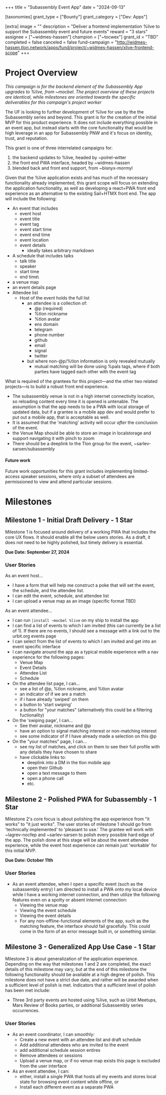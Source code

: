 +++
title = "Subassembly Event App"
date = "2024-09-13"

[taxonomies]
grant_type = ["Bounty"]
grant_category = ["Dev: Apps"]

[extra]
image = ""
description = "Deliver a frontend implementation %live to support the Subassembly event and future events"
reward = "3 stars"
assignee = ["~widmes-hassen"]
champion = ["~tocwex"]
grant_id = "TBD"
completed = false
canceled = false
fund-campaign = "http://widmes-hassen.tlon.network/apps/fund/project/~widmes-hassen/xlive-frontend-scope"
+++

# Project Overview
*This campaign is for the backend element of the Subassembly App upgrades to %live, from ~mocbel. The project overview of these projects are identical, while milestones are oriented towards the specific deliverables for this campaign's project worker*

The UF is looking to further development of %live for use by the the Subassembly series and beyond. This grant is for the creation of the initial MVP for this product experience. It does not include everything possible in an event app, but instead starts with the core functionality that would be high leverage in an app for Subassembly PNW and it's focus on identity, trust, and reputation.

This grant is one of three interrelated campaigns for:
1. the backend updates to %live, headed by ~polrel-witter
2. the front end PWA interface, headed by ~widmes-hassen
3. blended back and front end support, from ~bisnyx-mormyl

Given that the %live application exists and has much of the necessary functionality already implemented, this grant scope will focus on extending the application functionality, as well as developing a react+PWA front end experience as an alternative to the existing Sail+HTMX front end. The app will include the following:
- An event that includes
	- event host
	- event title
	- event tag
	- event start time
	- event end time
	- event location
	- event details
		- ideally takes arbitrary markdown
- A schedule that includes talks
	- talk title
	- speaker
	- start time
	- end time\
- a venue map
- an event details page
- Attendee list
	- Host of the event holds the full list
		- an attendee is a collection of:
			- @p (required)
			- %tlon nickname
			- %tlon avatar
			- ens domain
			- telegram
			- phone number
			- github
			- email
			- signal
			- twitter
		- but where non-@p/%tlon information is only revealed mutually
			- mutual matching will be done using %pals tags, where if both parties have tagged each other with the event tag


What is required of the grantees for this project—and the other two related projects—is to build a robust front end experience.
- The subassembly venue is not in a high internet connectivity location, so reloading content every time it is opened is untenable. The assumption is that the app needs to be a PWA with local storage of updated data, but if a grantee is a mobile app dev and would prefer to put out a mobile app, that is acceptable as well.
- It is assumed that the 'matching' activity will occur *after* the conclusion of the event.
- the Venue Map should be able to store an image in localstorage and support navigating it with pinch to zoom
- There should be a deeplink to the Tlon group for the event, ~sarlev-sarsen/subassembly
#### Future work
Future work opportunities for this grant includes implementing limited-access speaker sessions, where only a subset of attendees are permissioned to view and attend particular sessions.

# Milestones
## Milestone 1 - Initial Draft Delivery - 1 Star

Milestone 1 is focused around delivery of a working PWA that includes the core UX flows. It should enable all the below users stories. As a draft, it does not need to be highly polished, but timely delivery is essential.

**Due Date: September 27, 2024**
### User Stories
As an event host...
- I have a form that will help me construct a poke that will set the event, the schedule, and the attendee list.
- I can edit the event, schedule, and attendee list
- I can upload a venue map as an image (specific format TBD)

As an event attendee...
- I can run `|install ~mocbel %live` on my ship to install the app
- I can find a list of events to which I am invited (this can currently be a list of 1). If there are no events, I should see a message with a link out to the urbit.org events page
- I can select from the list of events to which I am invited and get into an event specific interface
- I can navigate around the app as a typical mobile experience with a nav experience for the following pages:
	- Venue Map
	- Event Details
	- Attendee List
	- Schedule
- On the attendee list page, I can...
	- see a list of @p, %tlon nickname, and %tlon avatar
	- an indicator of if we are a match
	- if i have already 'swiped' on them
	- a button to 'start swiping'
	- a button for "your matches" (alternatively this could be a filtering fuctionality)
- On the 'swiping page', I can...
	- See their avatar, nickname and @p
	- have an option to signal matching interest or non-matching interest
	- see some indicator of if I have already made a selection on this @p
- On the "your matches" page, I can...
	- see my list of matches, and click on them to see their full profile with any details they have chosen to share
	- have clickable links to:
		- deeplink into a DM in the tlon mobile app
		- open their Github
		- open a text message to them
		- open a phone call
		- etc.
## Milestone 2 - Polished PWA for Subassembly - 1 Star
Milestone 2's core focus is about polishing the app experience from "it works" to "it just works". The user stories of milestone 1 should go from 'technically implemented' to 'pleasant to use.' The grantee will work with ~lagrev-nocfep and ~sarlev-sarsen to polish every possible hard edge of the app. The polish done at this stage will be about the event attendee experience, while the event host experience can remain just 'workable' for this initial MVP.

**Due Date: October 11th**
### User Stories
- As an event attendee, when I open a specific event (such as the subassembly entry) I am directed to install a PWA onto my local device while I have a working internet connection, and then utilize the following features even on a spotty or absent internet connection:
	- Viewing the venue map
	- Viewing the event schedule
	- Viewing the event details
	- For any non-offline-functional elements of the app, such as the matching feature, the interface should fail gracefully. This could come in the form of an error message built in, or something similar.

## Milestone 3 - Generalized App Use Case - 1 Star
Milestone 3 is about generalization of the application experience. Depending on the way that milestones 1 and 2 are completed, the exact details of this milestone may vary, but at the end of this milestone the following functionality should be available at a high degree of polish. This milestone does not have a strict due date, and rather will be awarded when a sufficient level of polish is met. Indicators that a sufficient level of polish has been met include:
- Three 3rd party events are hosted using %live, such as Urbit Meetups, Mars Review of Books parties, or additional Subassembly series occurrences.

### User Stories
- As an event coordinator, I can smoothly:
	- Create a new event with an attendee list and draft schedule
	- Add additional attendees who are invited to the event
	- add additional schedule session entires
	- Remove attendees or sessions
	- Upload a venue map, or if no venue map exists this page is excluded from the user interface
- As an event attendee, I can:
	- either, install a single PWA that hosts all my events and stores local state for browsing event content while offline, or
	- Install each different event as a separate PWA
